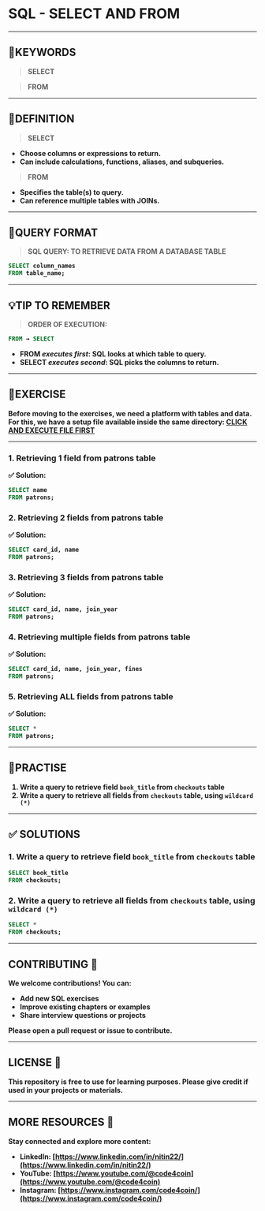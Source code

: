 # SQL - SELECT AND FROM
---
## 🔑KEYWORDS
> <b> SELECT

> <b>FROM
---
## 📖DEFINITION
> <b> SELECT
  - Choose columns or expressions to return.
  - Can include calculations, functions, aliases, and subqueries.
> <b> FROM
  - Specifies the table(s) to query.
  - Can reference multiple tables with JOINs.
---

## 🧱QUERY FORMAT
> <b>SQL QUERY: TO RETRIEVE DATA FROM A DATABASE TABLE
```sql
SELECT column_names
FROM table_name;
```
---
## 💡TIP TO REMEMBER
> <b>ORDER OF EXECUTION:
```sql 
FROM → SELECT
```
- <b>FROM *executes first*</b>: SQL looks at which table to query.
- <b>SELECT *executes second*</b>: SQL picks the columns to return.

---
## 💪EXERCISE
Before moving to the exercises, we need a platform with tables and data.  
For this, we have a setup file available inside the same directory: [CLICK AND EXECUTE FILE FIRST](https://github.com/code4coin/001-SQL-Structured-Query-Language-/blob/main/001%20SQL%20FOR%20DATA%20ENGINEERS/002%20SAMPLE%20DATA/002%20PATRONS%20DATA.md)

---
### 1. Retrieving 1 field from patrons table
✅ Solution:
```sql
SELECT name
FROM patrons;
```
### 2. Retrieving 2 fields from patrons table
✅ Solution:
```sql
SELECT card_id, name
FROM patrons;
```
### 3. Retrieving 3 fields from patrons table
✅ Solution:
```sql
SELECT card_id, name, join_year
FROM patrons;
```
### 4. Retrieving multiple fields from patrons table
✅ Solution:
```sql
SELECT card_id, name, join_year, fines
FROM patrons;
```
### 5. Retrieving ALL fields from patrons table
✅ Solution:
```sql
SELECT *
FROM patrons;
```
---
## 🧠PRACTISE
1. Write a query to retrieve field `book_title` from `checkouts` table
2. Write a query to retrieve all fields from `checkouts` table, using `wildcard (*)`
---
## ✅ SOLUTIONS
### 1. Write a query to retrieve field `book_title` from `checkouts` table
```sql
SELECT book_title
FROM checkouts;
```
### 2. Write a query to retrieve all fields from `checkouts` table, using `wildcard (*)`
```sql
SELECT *
FROM checkouts;
```
---
## **CONTRIBUTING** 🤝

We welcome contributions! You can:

- Add new SQL exercises
- Improve existing chapters or examples
- Share interview questions or projects

Please open a **pull request** or **issue** to contribute.

---
## **LICENSE** 📄

This repository is free to use for learning purposes. Please give credit if used in your projects or materials.

---
## **MORE RESOURCES** 🔗

Stay connected and explore more content:

- **LinkedIn:** [https://www.linkedin.com/in/nitin22/](https://www.linkedin.com/in/nitin22/)
- **YouTube:** [https://www.youtube.com/@code4coin](https://www.youtube.com/@code4coin)
- **Instagram:** [https://www.instagram.com/code4coin/](https://www.instagram.com/code4coin/)
